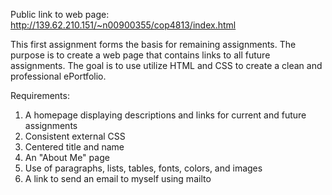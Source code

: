 Public link to web page: 
http://139.62.210.151/~n00900355/cop4813/index.html

This first assignment forms the basis for remaining assignments. The purpose is to create a web page that contains links to all future assignments. The goal is to use utilize HTML and CSS to create a clean and professional ePortfolio. 

Requirements:
  1. A homepage displaying descriptions and links for current and future assignments
  2. Consistent external CSS
  3. Centered title and name
  4. An "About Me" page
  5. Use of paragraphs, lists, tables, fonts, colors, and images
  6. A link to send an email to myself using mailto
